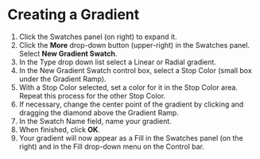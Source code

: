 # Creating a Gradient

1. Click the Swatches panel \(on right\) to expand it.
2. Click the **More** drop-down button \(upper-right\) in the Swatches panel. Select **New Gradient Swatch**.
3. In the Type drop down list select a Linear or Radial gradient.
4. In the New Gradient Swatch control box, select a Stop Color \(small box under the Gradient Ramp\).
5. With a Stop Color selected, set a color for it in the Stop Color area. Repeat this process for the other Stop Color.
6. If necessary, change the center point of the gradient by clicking and dragging the diamond above the Gradient Ramp.
7. In the Swatch Name field, name your gradient.
8. When finished, click **OK**.
9. Your gradient will now appear as a Fill in the Swatches panel \(on the right\) and in the Fill drop-down menu on the Control bar.



